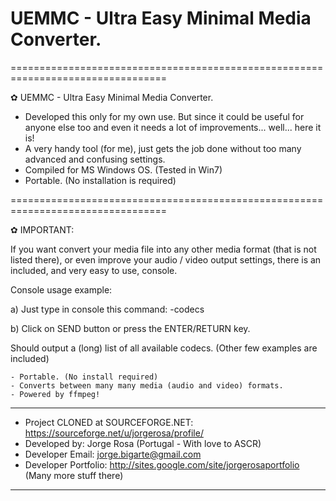 # UEMMC - Ultra Easy Minimal Media Converter.

=================================================================================

✿ UEMMC - Ultra Easy Minimal Media Converter.
- Developed this only for my own use. But since it could be useful for anyone else too and even it needs a lot of improvements... well... here it is!
- A very handy tool (for me), just gets the job done without too many advanced and confusing settings.
- Compiled for MS Windows OS. (Tested in Win7)
- Portable. (No installation is required)

=================================================================================

✿ IMPORTANT:

If you want convert your media file into any other media format (that is not listed there), or even improve your audio / video output settings, there is an included, and very easy to use, console.

Console usage example:

a) Just type in console this command: -codecs

b) Click on SEND button or press the ENTER/RETURN key.

Should output a (long) list of all available codecs. (Other few examples are included)

    - Portable. (No install required)
    - Converts between many many media (audio and video) formats.
    - Powered by ffmpeg!

----------------------------------------------------------------------------------

- Project CLONED at SOURCEFORGE.NET: https://sourceforge.net/u/jorgerosa/profile/
- Developed by: Jorge Rosa (Portugal - With love to ASCR)
- Developer Email: jorge.bigarte@gmail.com
- Developer Portfolio: http://sites.google.com/site/jorgerosaportfolio (Many more stuff there)

----------------------------------------------------------------------------------
